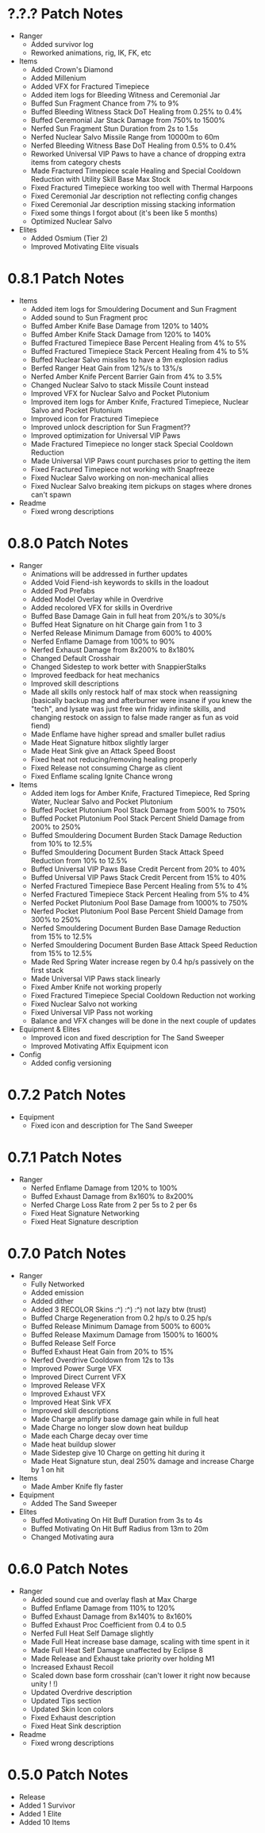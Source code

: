 # ?.?.? Patch Notes
* Ranger
  * Added survivor log
  * Reworked animations, rig, IK, FK, etc
* Items
  * Added Crown's Diamond
  * Added Millenium
  * Added VFX for Fractured Timepiece
  * Added item logs for Bleeding Witness and Ceremonial Jar
  * Buffed Sun Fragment Chance from 7% to 9%
  * Buffed Bleeding Witness Stack DoT Healing from 0.25% to 0.4%
  * Buffed Ceremonial Jar Stack Damage from 750% to 1500%
  * Nerfed Sun Fragment Stun Duration from 2s to 1.5s
  * Nerfed Nuclear Salvo Missile Range from 10000m to 60m
  * Nerfed Bleeding Witness Base DoT Healing from 0.5% to 0.4%
  * Reworked Universal VIP Paws to have a chance of dropping extra items from category chests
  * Made Fractured Timepiece scale Healing and Special Cooldown Reduction with Utility Skill Base Max Stock
  * Fixed Fractured Timepiece working too well with Thermal Harpoons
  * Fixed Ceremonial Jar description not reflecting config changes
  * Fixed Ceremonial Jar description missing stacking information
  * Fixed some things I forgot about (it's been like 5 months)
  * Optimized Nuclear Salvo
* Elites
  * Added Osmium (Tier 2)
  * Improved Motivating Elite visuals

# 0.8.1 Patch Notes
* Items
  * Added item logs for Smouldering Document and Sun Fragment
  * Added sound to Sun Fragment proc
  * Buffed Amber Knife Base Damage from 120% to 140%
  * Buffed Amber Knife Stack Damage from 120% to 140%
  * Buffed Fractured Timepiece Base Percent Healing from 4% to 5%
  * Buffed Fractured Timepiece Stack Percent Healing from 4% to 5%
  * Buffed Nuclear Salvo missiles to have a 9m explosion radius
  * Berfed Ranger Heat Gain from 12%/s to 13%/s
  * Nerfed Amber Knife Percent Barrier Gain from 4% to 3.5%
  * Changed Nuclear Salvo to stack Missile Count instead
  * Improved VFX for Nuclear Salvo and Pocket Plutonium
  * Improved item logs for Amber Knife, Fractured Timepiece, Nuclear Salvo and Pocket Plutonium
  * Improved icon for Fractured Timepiece
  * Improved unlock description for Sun Fragment??
  * Improved optimization for Universal VIP Paws
  * Made Fractured Timepiece no longer stack Special Cooldown Reduction
  * Made Universal VIP Paws count purchases prior to getting the item
  * Fixed Fractured Timepiece not working with Snapfreeze
  * Fixed Nuclear Salvo working on non-mechanical allies
  * Fixed Nuclear Salvo breaking item pickups on stages where drones can't spawn
* Readme
  * Fixed wrong descriptions

# 0.8.0 Patch Notes
* Ranger
  * Animations will be addressed in further updates
  * Added Void Fiend-ish keywords to skills in the loadout
  * Added Pod Prefabs
  * Added Model Overlay while in Overdrive
  * Added recolored VFX for skills in Overdrive
  * Buffed Base Damage Gain in full heat from 20%/s to 30%/s
  * Buffed Heat Signature on hit Charge gain from 1 to 3
  * Nerfed Release Minimum Damage from 600% to 400%
  * Nerfed Enflame Damage from 100% to 90%
  * Nerfed Exhaust Damage from 8x200% to 8x180%
  * Changed Default Crosshair
  * Changed Sidestep to work better with SnappierStalks
  * Improved feedback for heat mechanics
  * Improved skill descriptions
  * Made all skills only restock half of max stock when reassigning (basically backup mag and afterburner were insane if you knew the "tech", and lysate was just free win friday infinite skills, and changing restock on assign to false made ranger as fun as void fiend)
  * Made Enflame have higher spread and smaller bullet radius
  * Made Heat Signature hitbox slightly larger
  * Made Heat Sink give an Attack Speed Boost
  * Fixed heat not reducing/removing healing properly
  * Fixed Release not consuming Charge as client
  * Fixed Enflame scaling Ignite Chance wrong
* Items
  * Added item logs for Amber Knife, Fractured Timepiece, Red Spring Water, Nuclear Salvo and Pocket Plutonium
  * Buffed Pocket Plutonium Pool Stack Damage from 500% to 750%
  * Buffed Pocket Plutonium Pool Stack Percent Shield Damage from 200% to 250%
  * Buffed Smouldering Document Burden Stack Damage Reduction from 10% to 12.5%
  * Buffed Smouldering Document Burden Stack Attack Speed Reduction from 10% to 12.5%
  * Buffed Universal VIP Paws Base Credit Percent from 20% to 40%
  * Buffed Universal VIP Paws Stack Credit Percent from 15% to 40%
  * Nerfed Fractured Timepiece Base Percent Healing from 5% to 4%
  * Nerfed Fractured Timepiece Stack Percent Healing from 5% to 4%
  * Nerfed Pocket Plutonium Pool Base Damage from 1000% to 750%
  * Nerfed Pocket Plutonium Pool Base Percent Shield Damage from 300% to 250%
  * Nerfed Smouldering Document Burden Base Damage Reduction from 15% to 12.5%
  * Nerfed Smouldering Document Burden Base Attack Speed Reduction from 15% to 12.5%
  * Made Red Spring Water increase regen by 0.4 hp/s passively on the first stack
  * Made Universal VIP Paws stack linearly
  * Fixed Amber Knife not working properly
  * Fixed Fractured Timepiece Special Cooldown Reduction not working
  * Fixed Nuclear Salvo not working
  * Fixed Universal VIP Pass not working
  * Balance and VFX changes will be done in the next couple of updates
* Equipment & Elites
  * Improved icon and fixed description for The Sand Sweeper
  * Improved Motivating Affix Equipment icon
* Config
  * Added config versioning

# 0.7.2 Patch Notes
* Equipment
  * Fixed icon and description for The Sand Sweeper

# 0.7.1 Patch Notes
* Ranger
  * Nerfed Enflame Damage from 120% to 100%
  * Buffed Exhaust Damage from 8x160% to 8x200%
  * Nerfed Charge Loss Rate from 2 per 5s to 2 per 6s
  * Fixed Heat Signature Networking
  * Fixed Heat Signature description

# 0.7.0 Patch Notes
* Ranger
  * Fully Networked
  * Added emission
  * Added dither
  * Added 3 RECOLOR Skins :^) :^) :^) not lazy btw (trust)
  * Buffed Charge Regeneration from 0.2 hp/s to 0.25 hp/s
  * Buffed Release Minimum Damage from 500% to 600%
  * Buffed Release Maximum Damage from 1500% to 1600%
  * Buffed Release Self Force
  * Buffed Exhaust Heat Gain from 20% to 15%
  * Nerfed Overdrive Cooldown from 12s to 13s
  * Improved Power Surge VFX
  * Improved Direct Current VFX
  * Improved Release VFX
  * Improved Exhaust VFX
  * Improved Heat Sink VFX
  * Improved skill descriptions
  * Made Charge amplify base damage gain while in full heat
  * Made Charge no longer slow down heat buildup
  * Made each Charge decay over time
  * Made heat buildup slower
  * Made Sidestep give 10 Charge on getting hit during it
  * Made Heat Signature stun, deal 250% damage and increase Charge by 1 on hit
* Items
  * Made Amber Knife fly faster
* Equipment
  * Added The Sand Sweeper
* Elites
  * Buffed Motivating On Hit Buff Duration from 3s to 4s
  * Buffed Motivating On Hit Buff Radius from 13m to 20m
  * Changed Motivating aura

# 0.6.0 Patch Notes
* Ranger
  * Added sound cue and overlay flash at Max Charge
  * Buffed Enflame Damage from 110% to 120%
  * Buffed Exhaust Damage from 8x140% to 8x160%
  * Buffed Exhaust Proc Coefficient from 0.4 to 0.5
  * Nerfed Full Heat Self Damage slightly
  * Made Full Heat increase base damage, scaling with time spent in it
  * Made Full Heat Self Damage unaffected by Eclipse 8
  * Made Release and Exhaust take priority over holding M1
  * Increased Exhaust Recoil
  * Scaled down base form crosshair (can't lower it right now because unity ! !)
  * Updated Overdrive description
  * Updated Tips section
  * Updated Skin Icon colors
  * Fixed Exhaust description
  * Fixed Heat Sink description
* Readme
  * Fixed wrong descriptions

# 0.5.0 Patch Notes
* Release
* Added 1 Survivor
* Added 1 Elite
* Added 10 Items
